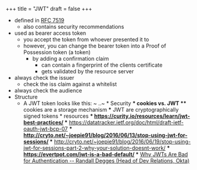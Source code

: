 +++
title = "JWT"
draft = false
+++

-   defined in [RFC 7519](https://tools.ietf.org/html/rfc7519)
    -   also contains security recommendations
-   used as bearer access token
    -   you accept the token from whoever presented it to
    -   however, you can change the bearer token into a Proof of Possession token (a token)
        -   by adding a confirmation claim
            -   can contain a fingerprint of the clients certificate
            -   gets validated by the resource server
-   always check the issuer
    -   check the iss claim against a whitelist
-   always check the audience
-   Structure
    -   A JWT token looks like this: ~ ..~ \* Security **\* cookies vs. JWT \*\*** cookies are a storage mechanism **\*** JWT are cryptographically signed tokens \* resources **\* <https://curity.io/resources/learn/jwt-best-practices/> \*** <https://datatracker.ietf.org/doc/html/draft-ietf-oauth-jwt-bcp-07> **\* <http://cryto.net/~joepie91/blog/2016/06/13/stop-using-jwt-for-sessions/> \*** <http://cryto.net/~joepie91/blog/2016/06/19/stop-using-jwt-for-sessions-part-2-why-your-solution-doesnt-work/> **\* <https://evertpot.com/jwt-is-a-bad-default/> \*** [Why JWTs Are Bad for Authentication -- Randall Degges (Head of Dev Relations, Okta)](https://www.youtube.com/watch?v=GdJ0wFi1Jyo)